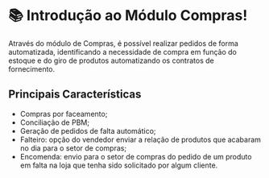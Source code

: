 # 📚 Introdução ao Módulo Compras!

Através do módulo de Compras, é possível realizar pedidos de forma automatizada, identificando a necessidade de compra em função do estoque e do giro de produtos automatizando os contratos de fornecimento.

## Principais Características
- Compras por faceamento;
- Conciliação de PBM;
- Geração de pedidos de falta automático;
- Falteiro: opção do vendedor enviar a relação de produtos que acabaram no dia para o setor de compras;
- Encomenda: envio para o setor de compras do pedido de um produto em falta na loja que tenha sido solicitado por algum cliente.